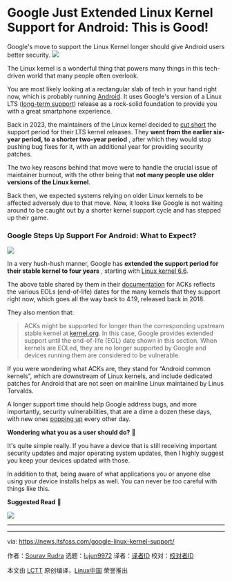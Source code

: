 [#]: subject: "Google Just Extended Linux Kernel Support for Android: This is Good!"
[#]: via: "https://news.itsfoss.com/google-linux-kernel-support/"
[#]: author: "Sourav Rudra https://news.itsfoss.com/author/sourav/"
[#]: collector: "lujun9972/lctt-scripts-1705972010"
[#]: translator: " "
[#]: reviewer: " "
[#]: publisher: " "
[#]: url: " "

Google Just Extended Linux Kernel Support for Android: This is Good!
======
Google's move to support the Linux Kernel longer should give Android
users better security.
[![][1]][2]

The Linux kernel is a wonderful thing that powers many things in this tech-driven world that many people often overlook.

You are most likely looking at a rectangular slab of tech in your hand right now, which is probably running [Android][3]. It uses Google's version of a Linux LTS ([long-term support][4]) release as a rock-solid foundation to provide you with a great smartphone experience.

Back in 2023, the maintainers of the Linux kernel decided to [cut short][5] the support period for their LTS kernel releases. They **went from the earlier six-year period, to a shorter two-year period** , after which they would stop pushing bug fixes for it, with an additional year for providing security patches.

The two key reasons behind that move were to handle the crucial issue of maintainer burnout, with the other being that **not many people use older versions of the Linux kernel**.

Back then, we expected systems relying on older Linux kernels to be affected adversely due to that move. Now, it looks like Google is not waiting around to be caught out by a shorter kernel support cycle and has stepped up their game.

### Google Steps Up Support For Android: What to Expect?

![][6]

In a very hush-hush manner, Google has **extended the support period for their stable kernel to four years** , starting with [Linux kernel 6.6][7].

The above table shared by them in their [documentation][8] for ACKs reflects the various EOLs (end-of-life) dates for the many kernels that they support right now, which goes all the way back to 4.19, released back in 2018.

They also mention that:

> ACKs might be supported for longer than the corresponding upstream stable kernel at [kernel.org][9]. In this case, Google provides extended support until the end-of-life (EOL) date shown in this section. When kernels are EOLed, they are no longer supported by Google and devices running them are considered to be vulnerable.

If you were wondering what ACKs are, they stand for “Android common kernels”, which are downstream of Linux kernels, and include dedicated patches for Android that are not seen on mainline Linux maintained by Linus Torvalds.

A longer support time should help Google address bugs, and more importantly, security vulnerabilities, that are a dime a dozen these days, with new ones [popping up][10] every other day.

**Wondering what you as a user should do?** 🤔

It's quite simple really. If you have a device that is still receiving important security updates and major operating system updates, then I highly suggest you keep your devices updated with those.

In addition to that, being aware of what applications you or anyone else using your device installs helps as well. You can never be too careful with things like this.

**Suggested Read** 📖

![][11]

* * *

--------------------------------------------------------------------------------

via: https://news.itsfoss.com/google-linux-kernel-support/

作者：[Sourav Rudra][a]
选题：[lujun9972][b]
译者：[译者ID](https://github.com/译者ID)
校对：[校对者ID](https://github.com/校对者ID)

本文由 [LCTT](https://github.com/LCTT/TranslateProject) 原创编译，[Linux中国](https://linux.cn/) 荣誉推出

[a]: https://news.itsfoss.com/author/sourav/
[b]: https://github.com/lujun9972
[1]: https://news.itsfoss.com/assets/images/pikapods-banner-v3.webp
[2]: https://www.pikapods.com/?utm_campaign=banner-2024-05&utm_source=itsfoss
[3]: https://www.android.com/
[4]: https://itsfoss.com/long-term-support-lts/
[5]: https://news.itsfoss.com/linux-kernel-support/
[6]: https://news.itsfoss.com/content/images/2024/07/ACK_Support_Period.png
[7]: https://news.itsfoss.com/linux-kernel-6-6-release/
[8]: https://source.android.com/docs/core/architecture/kernel/android-common
[9]: https://www.kernel.org/
[10]: https://source.android.com/docs/security/bulletin
[11]: https://news.itsfoss.com/content/images/size/w256h256/2022/08/android-chrome-192x192.png
